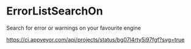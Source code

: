 # ErrorListSearchOn
Search for error or warnings on your favourite engine

https://ci.appveyor.com/api/projects/status/bg07l4rty5i97fgf?svg=true
